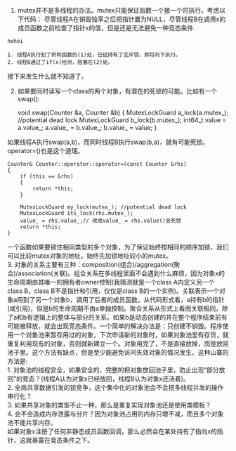 1. mutex并不是多线程的办法。mutex只能保证函数一个接一个的执行。考虑以下代码： 
尽管线程A在销毁独享之后把指针置为NULL，尽管线程B在调用x的成员函数之前检查了指针x的值，但是还是无法避免一种竞态条件.   
```
hehei
```   
    1. 线程A执行到了析构函数的(1)处，已经持有了互斥锁，即将向下执行。   
    2. 线程B通过了if(x)检测，阻塞在(2)处。    
接下来发生什么就不知道了。   

2. 如果要同时读写一个class的两个对象，有潜在的死锁的可能。比如有一个swap():   

	void swap(Counter &a, Counter &b)
	{
	    MutexLockGuard a_lock(a.mutex_); //potential dead lock
	    MutexLockGuard b_lock(b.mutex_);
	    int64_t value = a.value_;
	    a.value_ = b.value_;
	    b.value_ = value;
	}

如果线程A执行swap(a,b)，而同时线程B执行swap(b,a)，就有可能死锁。operator=()也是这个道理。    

	Counter& Counter::operator::operator=(const Counter &rhs)
	{
	    if (this == &rhs)
	    {
	        return *this;
	    }
	
	    MutexLockGuard my_lock(mutex_); //potential dead lock
	    MutexLockGuard its_lock(rhs.mutex_);
	    value_ = rhs.value_;// 改成value_ = rhs.value()会死锁
	    return *this;
	}

一个函数如果要锁住相同类型的多个对象，为了保证始终按相同的顺序加锁，我们可以比较mutex对象的地址，始终先加锁地址较小的mutex。     
3. 对象的关系主要有三种：composition(组合)/aggregation(聚合)/association(关联)。组合关系在多线程里面不会遇到什么麻烦，因为对象x的生命周期由其唯一的拥有者owner控制(我猜测就是一个class A内定义另一个class B，class B不是指针和引用，仅仅是class B的一个实例)。关联表示一个对象a用到了另一个对象b，调用了后者的成员函数。从代码形式看，a持有b的指针(或引用)，但是b的生命周期不由a单独控制。聚合关系从形式上看雨关联相同，除了a和b有逻辑上的整体与部分的关系。如果b是动态创建的并在整个程序结束前有可能被释放，就会出现竞态条件。一个简单的解决办法是：只创建不销毁。程序使用一个对象池来暂存用过的对象，下次申请新的对象时，如果对象池里有存货，就重复利用现有的对象，否则就新建立一个。对象用完了，不是直接放掉，而是放回池子里。这个方法有缺点，但是至少能避免访问失效对象的情况发生。这种山寨的方法是:   
    1. 对象池的线程安全，如果安全的、完整的把对象放回池子里，防止出现“部分放回”的竞态？(线程A认为对象x已经放回，线程B认为对象x还活着)。   
    2. 全局共享数据引发的锁竞争，这个集中化的对象池会不会把多线程并发的操作串行化？   
    3. 如果共享对象的类型不止一种，那么是重复实现对象池还是使用类模板？   
    4. 会不会造成内存泄露与分片？因为对象池占用的内存只增不减，而且多个对象池不能共享内存。    
如果对象x注册了任何非静态成员函数回调，那么必然会在某处持有了指向x的指针，这就暴露在竞态条件之下。    
